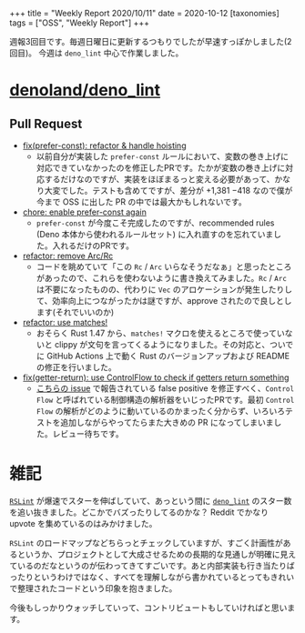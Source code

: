 +++
title = "Weekly Report 2020/10/11"
date = 2020-10-12
[taxonomies]
tags = ["OSS", "Weekly Report"]
+++

週報3回目です。毎週日曜日に更新するつもりでしたが早速すっぽかしました(2回目)。
今週は `deno_lint` 中心で作業しました。

<!-- more -->

# [denoland/deno_lint](https://github.com/denoland/deno_lint)

## Pull Request

- [fix(prefer-const): refactor & handle hoisting](https://github.com/denoland/deno_lint/pull/362)
  - 以前自分が実装した `prefer-const` ルールにおいて、変数の巻き上げに対応できていなかったのを修正したPRです。たかが変数の巻き上げに対応するだけなのですが、実装をほぼまるっと変える必要があって、かなり大変でした。テストも含めてですが、差分が +1,381 −418 なので僕が今まで OSS に出した PR の中では最大かもしれないです。
- [chore: enable prefer-const again](https://github.com/denoland/deno_lint/pull/369)
  - `prefer-const` が今度こそ完成したのですが、recommended rules (Deno 本体から使われるルールセット) に入れ直すのを忘れていました。入れるだけのPRです。
- [refactor: remove Arc/Rc](https://github.com/denoland/deno_lint/pull/383)
  - コードを眺めていて「この `Rc` / `Arc` いらなそうだなぁ」と思ったところがあったので、これらを使わないように書き換えてみました。`Rc` / `Arc` は不要になったものの、代わりに `Vec` のアロケーションが発生したりして、効率向上につながったかは謎ですが、approve されたので良しとします(それでいいのか)
- [refactor: use matches!](https://github.com/denoland/deno_lint/pull/384)
  - おそらく Rust 1.47 から、`matches!` マクロを使えるところで使っていないと clippy が文句を言ってくるようになりました。その対応と、ついでに GitHub Actions 上で動く Rust のバージョンアップおよび README の修正を行いました。
- [fix(getter-return): use ControlFlow to check if getters return something](https://github.com/denoland/deno_lint/pull/382)
  - [こちらの issue](https://github.com/denoland/deno_lint/issues/348) で報告されている false positive を修正すべく、`Control Flow` と呼ばれている制御構造の解析器をいじったPRです。最初 `Control Flow` の解析がどのように動いているのかまったく分からず、いろいろテストを追加しながらやってたらまた大きめの PR になってしまいました。レビュー待ちです。

# 雑記

[`RSLint`](https://github.com/RDambrosio016/RSLint) が爆速でスターを伸ばしていて、あっという間に [`deno_lint`](https://github.com/denoland/deno_lint) のスター数を追い抜きました。どこかでバズったりしてるのかな？ Reddit でかなり upvote を集めているのはみかけました。

`RSLint` のロードマップなどちらっとチェックしていますが、すごく計画性があるというか、プロジェクトとして大成させるための長期的な見通しが明確に見えているのだなというのが伝わってきてすごいです。あと内部実装も行き当たりばったりというわけではなく、すべてを理解しながら書かれているとってもきれいで整理されたコードという印象を抱きました。

今後もしっかりウォッチしていって、コントリビュートもしていければと思います。